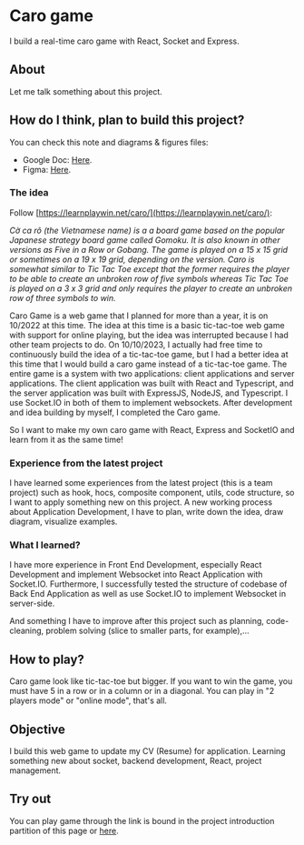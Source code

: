# Caro game
I build a real-time caro game with React, Socket and Express.

## About
Let me talk something about this project.

## How do I think, plan to build this project?
You can check this note and diagrams & figures files:
- Google Doc: [Here](https://docs.google.com/document/d/1t97ggmJZdGxWqKn5pdjhlCQcqsk8jS1GhrGU0PThpiA/edit?usp=sharing).
- Figma: [Here](https://www.figma.com/file/sQYtpiUEPT3bMWFpUeUnJj/Caro-game?type=design&node-id=0%3A1&mode=design&t=AnYVyoOYRucekjQD-1).

### The idea
Follow [https://learnplaywin.net/caro/](https://learnplaywin.net/caro/):

*Cờ ca rô (the Vietnamese name) is a a board game based on the popular Japanese strategy board game called Gomoku. It is also known in other versions as Five in a Row or Gobang. The game is played on a 15 x 15 grid or sometimes on a 19 x 19 grid, depending on the version. Caro is somewhat similar to Tic Tac Toe except that the former requires the player to be able to create an unbroken row of five symbols whereas Tic Tac Toe is played on a 3 x 3 grid and only requires the player to create an unbroken row of three symbols to win.*

Caro Game is a web game that I planned for more than a year, it is on 10/2022 at this time. The idea at this time is a basic tic-tac-toe web game with support for online playing, but the idea was interrupted because I had other team projects to do. On 10/10/2023, I actually had free time to continuously build the idea of a tic-tac-toe game, but I had a better idea at this time that I would build a caro game instead of a tic-tac-toe game. The entire game is a system with two applications: client applications and server applications. The client application was built with React and Typescript, and the server application was built with ExpressJS, NodeJS, and Typescript. I use Socket.IO in both of them to implement websockets. After development and idea building by myself, I completed the Caro game.

So I want to make my own caro game with React, Express and SocketIO and learn from it as the same time!

### Experience from the latest project
I have learned some experiences from the latest project (this is a team project) such as hook, hocs, composite component, utils, code structure, so I want to apply something new on this project. A new working process about Application Development, I have to plan, write down the idea, draw diagram, visualize examples.

### What I learned?
I have more experience in Front End Development, especially React Development and implement Websocket into React Application with Socket.IO. Furthermore, I successfully tested the structure of codebase of Back End Application as well as use Socket.IO to implement Websocket in server-side.

And something I have to improve after this project such as planning, code-cleaning, problem solving (slice to smaller parts, for example),...

## How to play?
Caro game look like tic-tac-toe but bigger. If you want to win the game, you must have 5 in a row or in a column or in a diagonal. You can play in "2 players mode" or "online mode", that's all.

## Objective
I build this web game to update my CV (Resume) for application. Learning something new about socket, backend development, React, project management.

## Try out
You can play game through the link is bound in the project introduction partition of this page or [here](https://tuna-caro.pages.dev).